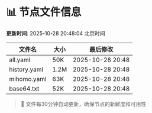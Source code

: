 # 📊 节点文件信息

**更新时间**: 2025-10-28 20:48:04 北京时间

| 文件名 | 大小 | 最后修改 |
|--------|------|----------|
| all.yaml | 50K | 2025-10-28 20:48 |
| history.yaml | 1.2M | 2025-10-28 20:48 |
| mihomo.yaml | 63K | 2025-10-28 20:48 |
| base64.txt | 52K | 2025-10-28 20:48 |

> 🔄 文件每30分钟自动更新，确保节点的新鲜度和可用性
